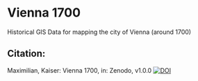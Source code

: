 # Vienna 1700
 Historical GIS Data for mapping the city of Vienna (around 1700)

## Citation: 
Maximilian, Kaiser: Vienna 1700, in: Zenodo, v1.0.0 [![DOI](https://zenodo.org/badge/DOI/10.5281/zenodo.7198540.svg)](https://doi.org/10.5281/zenodo.7198540)
